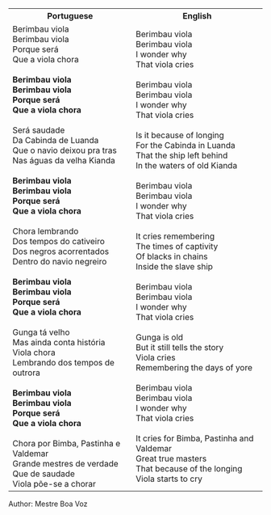 <table class="capoeira-table">
    <tr class="header-row">
        <th>Portuguese</th>
        <th>English</th>
    </tr>
    <tr>
        <td>Berimbau viola<br>Berimbau viola<br>Porque será<br>Que a viola chora<br><br><strong>Berimbau viola<br>Berimbau viola<br>Porque será<br>Que a viola chora</strong><br><br>Será saudade<br>Da Cabinda de Luanda<br>Que o navio deixou pra tras<br>Nas águas da velha Kianda<br><br><strong>Berimbau viola<br>Berimbau viola<br>Porque será<br>Que a viola chora</strong><br><br>Chora lembrando<br>Dos tempos do cativeiro<br>Dos negros acorrentados<br>Dentro do navio negreiro<br><br><strong>Berimbau viola<br>Berimbau viola<br>Porque será<br>Que a viola chora</strong><br><br>Gunga tá velho<br>Mas ainda conta história<br>Viola chora<br>Lembrando dos tempos de outrora<br><br><strong>Berimbau viola<br>Berimbau viola<br>Porque será<br>Que a viola chora</strong><br><br>Chora por Bimba, Pastinha e Valdemar<br>Grande mestres de verdade<br>Que de saudade<br>Viola põe-se a chorar</td>
        <td>Berimbau viola<br>Berimbau viola<br>I wonder why<br>That viola cries<br><br>Berimbau viola<br>Berimbau viola<br>I wonder why<br>That viola cries<br><br>Is it because of longing<br>For the Cabinda in Luanda<br>That the ship left behind<br>In the waters of old Kianda<br><br>Berimbau viola<br>Berimbau viola<br>I wonder why<br>That viola cries<br><br>It cries remembering<br>The times of captivity<br>Of blacks in chains<br>Inside the slave ship<br><br>Berimbau viola<br>Berimbau viola<br>I wonder why<br>That viola cries<br><br>Gunga is old<br>But it still tells the story<br>Viola cries<br>Remembering the days of yore<br><br>Berimbau viola<br>Berimbau viola<br>I wonder why<br>That viola cries<br><br>It cries for Bimba, Pastinha and Valdemar<br>Great true masters<br>That because of the longing<br>Viola starts to cry</td>
    </tr>
</table>

<figcaption>
Author: Mestre Boa Voz
</figcaption>